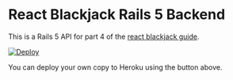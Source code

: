 # React Blackjack Rails 5 Backend

This is a Rails 5 API for part 4 of the [react blackjack guide](https://eloquent.ly/guides/react-blackjack-part-4).

[![Deploy](https://www.herokucdn.com/deploy/button.svg)](https://heroku.com/deploy)

You can deploy your own copy to Heroku using the button above.